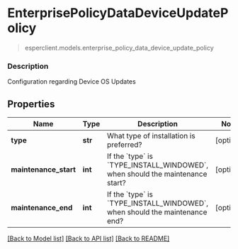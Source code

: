 # EnterprisePolicyDataDeviceUpdatePolicy
> esperclient.models.enterprise_policy_data_device_update_policy

### Description

Configuration regarding Device OS Updates

## Properties
Name | Type | Description | Notes
------------ | ------------- | ------------- | -------------
**type** | **str** | What type of installation is preferred? | [optional] 
**maintenance_start** | **int** | If the &#x60;type&#x60; is &#x60;TYPE_INSTALL_WINDOWED&#x60;, when should the maintenance start? | [optional] 
**maintenance_end** | **int** | If the &#x60;type&#x60; is &#x60;TYPE_INSTALL_WINDOWED&#x60;, when should the maintenance end? | [optional] 

[[Back to Model list]](../README.md#documentation-for-models) [[Back to API list]](../README.md#documentation-for-api-endpoints) [[Back to README]](../README.md)


